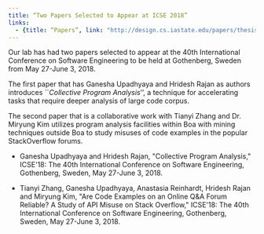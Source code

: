 ```yaml
---
title: “Two Papers Selected to Appear at ICSE 2018”
links:
  - {title: “Papers”, link: "http://design.cs.iastate.edu/papers/thesis/UpadhyayaPhDThesis.html" }
---
```


Our lab has had two papers selected to appear at the 40th International Conference on 
Software Engineering to be held at Gothenberg, Sweden from May 27-June 3, 2018.

The first paper that has Ganesha Upadhyaya and Hridesh Rajan as authors introduces
``<EM>Collective Program Analysis</EM>’’, a technique for accelerating tasks that 
require deeper analysis of large code corpus. 

The second paper that is a collaborative work with Tianyi Zhang and Dr. Miryung Kim 
utilizes program analysis facilities within Boa with mining techniques outside Boa 
to study misuses of code examples in the popular StackOverflow forums. 
  
* Ganesha Upadhyaya and Hridesh Rajan, "Collective Program Analysis," ICSE'18: The 40th International Conference on Software Engineering, Gothenberg, Sweden, May 27-June 3, 2018.

* Tianyi Zhang, Ganesha Upadhyaya, Anastasia Reinhardt, Hridesh Rajan and Miryung Kim, "Are Code Examples on an Online Q&A Forum Reliable? A Study of API Misuse on Stack Overflow," ICSE'18: The 40th International Conference on Software Engineering, Gothenberg, Sweden, May 27-June 3, 2018.